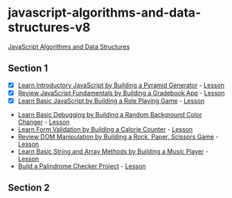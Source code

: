 # javascript-algorithms-and-data-structures-v8

[JavaScript Algorithms and Data Structures](https://www.freecodecamp.org/learn/javascript-algorithms-and-data-structures-v8/)

## Section 1

- [x] [Learn Introductory JavaScript by Building a Pyramid Generator](https://raw.githubusercontent.com/Bana0615/freecodecamp/refs/heads/main/javascript-algorithms-and-data-structures-v8/section-1/learn-introductory-javascript-by-building-a-pyramid-generator/script.js) - [Lesson](https://www.freecodecamp.org/learn/javascript-algorithms-and-data-structures-v8/learn-introductory-javascript-by-building-a-pyramid-generator/)
- [x] [Review JavaScript Fundamentals by Building a Gradebook App](https://raw.githubusercontent.com/Bana0615/freecodecamp/refs/heads/main/javascript-algorithms-and-data-structures-v8/section-1/review-js-fundamentals-by-building-a-gradebook-app/script.js) - [Lesson](https://www.freecodecamp.org/learn/javascript-algorithms-and-data-structures-v8/review-js-fundamentals-by-building-a-gradebook-app/)
- [x] [Learn Basic JavaScript by Building a Role Playing Game](/javascript-algorithms-and-data-structures-v8/section-1/learn-basic-javascript-by-building-a-role-playing-game/index) - [Lesson](https://www.freecodecamp.org/learn/javascript-algorithms-and-data-structures-v8/learn-basic-javascript-by-building-a-role-playing-game/)
- [Learn Basic Debugging by Building a Random Background Color Changer]() - [Lesson](https://www.freecodecamp.org/learn/javascript-algorithms-and-data-structures-v8/learn-basic-debugging-by-building-a-random-background-color-changer/)
- [Learn Form Validation by Building a Calorie Counter]() - [Lesson](https://www.freecodecamp.org/learn/javascript-algorithms-and-data-structures-v8/learn-form-validation-by-building-a-calorie-counter/)
- [Review DOM Manipulation by Building a Rock, Paper, Scissors Game]() - [Lesson](https://www.freecodecamp.org/learn/javascript-algorithms-and-data-structures-v8/review-dom-manipulation-by-building-a-rock-paper-scissors-game/)
- [Learn Basic String and Array Methods by Building a Music Player]() - [Lesson](https://www.freecodecamp.org/learn/javascript-algorithms-and-data-structures-v8/learn-basic-string-and-array-methods-by-building-a-music-player/)
- [Build a Palindrome Checker Project]() - [Lesson](https://www.freecodecamp.org/learn/javascript-algorithms-and-data-structures-v8/build-a-palindrome-checker-project/build-a-palindrome-checker/)

## Section 2
